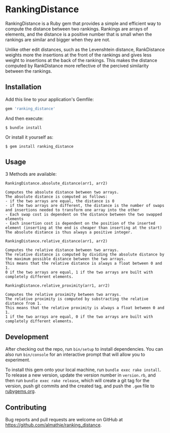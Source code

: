 # RankingDistance

RankingDistance is a Ruby gem that provides a simple and efficient way to compute the distance between two rankings. Rankings are arrays of elements, and the distance is a positive number that is small when the rankings are similar and bigger when they are not.

Unlike other edit distances, such as the Levenshtein distance, RankDistance weights more the insertions at the front of the rankings and gives less weight to insertions at the back of the rankings. This makes the distance computed by RankDistance more reflective of the percived similarity between the rankings.

## Installation

Add this line to your application's Gemfile:

```ruby
gem 'ranking_distance'
```

And then execute:

    $ bundle install

Or install it yourself as:

    $ gem install ranking_distance

## Usage

3 Methods are available:

`RankingDistance.absolute_distance(arr1, arr2)`

    Computes the absolute distance between two arrays.
    The absolute distance is computed as follows:
    - if the two arrays are equal, the distance is 0
    - if the two arrays are different, the distance is the number of swaps and insertions needed to transform one array into the other
    - Each swap cost is dependent on the distance between the two swapped elements
    - Each insertion cost is dependent on the position of the inserted element (inserting at the end is cheaper than inserting at the start)
    The absolute distance is thus always a positive integer.

`RankingDistance.relative_distance(arr1, arr2)`

    Computes the relative distance between two arrays.
    The relative distance is computed by dividing the absolute distance by the maximum possible distance between the two arrays.
    This means that the relative distance is always a float between 0 and 1.
    0 if the two arrays are equal, 1 if the two arrays are built with completely different elements.

`RankingDistance.relative_proximity(arr1, arr2)`

    Computes the relative proximity between two arrays.
    The relative proximity is computed by substracting the relative distance from 1.
    This means that the relative proximity is always a float between 0 and 1.
    1 if the two arrays are equal, 0 if the two arrays are built with completely different elements.


## Development

After checking out the repo, run `bin/setup` to install dependencies. You can also run `bin/console` for an interactive prompt that will allow you to experiment.

To install this gem onto your local machine, run `bundle exec rake install`. To release a new version, update the version number in `version.rb`, and then run `bundle exec rake release`, which will create a git tag for the version, push git commits and the created tag, and push the `.gem` file to [rubygems.org](https://rubygems.org).

## Contributing

Bug reports and pull requests are welcome on GitHub at https://github.com/almathie/ranking_distance.
